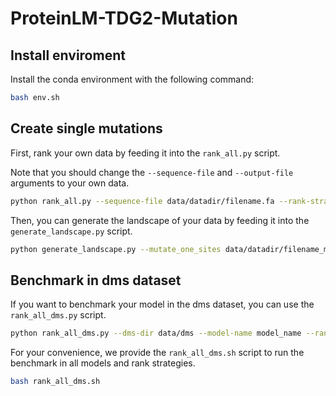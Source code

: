 # ProteinLM-TDG2-Mutation

## Install enviroment

Install the conda environment with the following command:

```bash
bash env.sh
```

## Create single mutations

First, rank your own data by feeding it into the `rank_all.py` script. 

Note that you should change the `--sequence-file` and `--output-file` arguments to your own data.

```bash
python rank_all.py --sequence-file data/datadir/filename.fa --rank-strategy esm1v_5 --output-file data/datadir/filename_mutate_one_allsites.csv --model-name esm2_t33_650M_UR50D --single-site -f
```

Then, you can generate the landscape of your data by feeding it into the `generate_landscape.py` script.

```bash
python generate_landscape.py --mutate_one_sites data/datadir/filename_mutate_one_allsites.csv --figsize "(250,10)" --prefix filename --output data/datadir/filename_full_landscape.png
```

## Benchmark in dms dataset

If you want to benchmark your model in the dms dataset, you can use the `rank_all_dms.py` script.

```bash
python rank_all_dms.py --dms-dir data/dms --model-name model_name --rank-strategy rank_strategy
```

For your convenience, we provide the `rank_all_dms.sh` script to run the benchmark in all models and rank strategies. 

```bash
bash rank_all_dms.sh
```